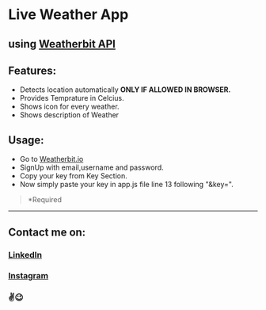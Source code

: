 # Live Weather App

## using [Weatherbit API](https://www.weatherbit.io)

## Features:

- Detects location automatically **ONLY IF ALLOWED IN BROWSER.**
- Provides Temprature in Celcius.
- Shows icon for every weather.
- Shows description of Weather

## Usage:

- Go to [Weatherbit.io](https://www.weatherbit.io)
- SignUp with email,username and password.
- Copy your key from Key Section.
- Now simply paste your key in app.js file line 13 following "&key=".
> *Required

---

## Contact me on:

### [LinkedIn](https://www.linkedin.com/in/karan-gaba-40a12b7b/)

### [Instagram](https://Instagram.com/_karangaba_)

### ✌😉
